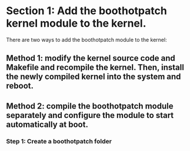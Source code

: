 # Section 1: Add the boothotpatch kernel module to the kernel.

There are two ways to add the boothotpatch module to the kernel:

## Method 1: modify the kernel source code and Makefile and recompile the kernel. Then, install the newly compiled kernel into the system and reboot.

## Method 2: compile the boothotpatch module separately and configure the module to start automatically at boot.

### Step 1: Create a boothotpatch folder


